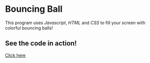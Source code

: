 # Bouncing Ball

This program uses *Javascript*, *HTML* and *CSS* to fill your screen with colorful bouncing balls!

## See the code in action!

[Click here](https://swajos.github.io/Bouncing-Ball/)
